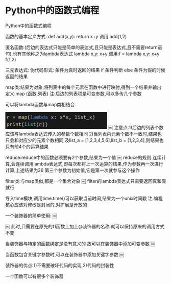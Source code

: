 # Python中的函数式编程

Python中的函数式编程

函数的基本定义方式:
def add(x,y):
    return x+y
调用:add(1,2)

匿名函数:(后边的表达式只能是简单的表达式,且只能是表达式,且不需要return语句),也有其他称之为lambda表达式
lambda x,y: x+y
调用:f = lambda x,y: x+y
	f(1,2)

三元表达式:
伪代码形式: 条件为真时返回的结果 if 条件判断 else 条件为假的时候返回的结果

map类:结果为对象,将列表中的每个元素在函数中进行映射,得到一个结果并输出
定义:map (函数,列表)
注:后边的列表项是可变参数,可以多传几个参数 
     
可以将lambda函数与map类相结合

![１－１](Snip20180307_51.png)
￼
注意点:1)后边的列表个数应该与lambda表达式传入的参数个数相同
	    2)当列表内元素个数不一致时,结果也只会和对应少的元素个数相同,及list_a = [1,2,3,4,5,6],list_b = [1,2,3,4],则结果也只有前4个的运算结果

reduce:reduce中的函数必须要有2个参数,结果为一个值
￼
reduce的规则:连续计算,会连续调用lambda表达式,即每次都将上一次运算的结果,作为参数再一次进行计算,上述结果为36
第三个参数为初始值,它是第一次就参与这个操作

filter类:与map类似,都是一个集合对象
￼
filter的lambda表达式只需要返回真和假就行  

导入time模块,调用time.time()可以获取当前时间,结果为一个unix时间戳
注:编程核心应该对修改是封闭的,对扩展是开放的

一个装饰器的简单使用:
￼

￼
此时,只需要在原先的f1函数上加上@装饰器的名称,就可以保持原来的调用方式不变

 当装饰器与特定的函数绑定是没有意义的
故可以在装饰器中添加可变参数 
￼

当函数包含关键字参数时,可以在装饰器中添加关键字参数
￼

装饰器的优点:1)不需要破坏代码的实现
		      2)代码的封装性

一个函数可以有很多个装饰器

